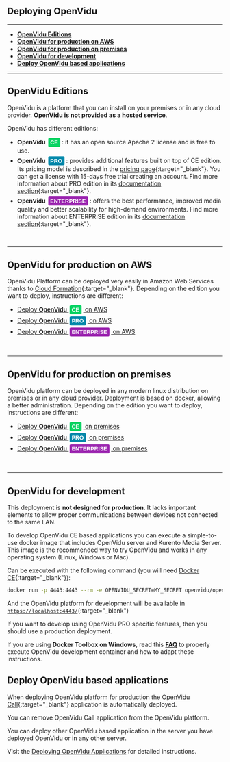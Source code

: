 <h2 id="section-title">Deploying OpenVidu</h2>
<hr>

- **[OpenVidu Editions](#openvidu-editions)**
- **[OpenVidu for production on AWS](#openvidu-for-production-on-aws)**
- **[OpenVidu for production on premises](#openvidu-for-production-on-premises)**
- **[OpenVidu for development](#openvidu-for-development)**
- **[Deploy OpenVidu based applications](#deploy-openvidu-based-applications)**

---

## OpenVidu Editions

OpenVidu is a platform that you can install on your premises or in any cloud provider. **OpenVidu is not provided as a hosted service**.

OpenVidu has different editions:

- <span style="font-family: Montserrat, sans-serif; font-weight: 700;">OpenVidu </span><div id="openvidu-pro-tag" style="pointer-events: none; display: inline-block; margin-right: 4px; background-color: #06d362; color: white; font-weight: bold; padding: 0px 5px; margin-left: 2px; border-radius: 3px; font-size: 13px; line-height:21px; font-family: Montserrat, sans-serif;">CE</div>: it has an open source Apache 2 license and is free to use.<div style="margin-bottom: 5px"></div>
- <span style="font-family: Montserrat, sans-serif; font-weight: 700;">OpenVidu </span><div id="openvidu-pro-tag" style="pointer-events: none; display: inline-block; margin-right: 4px; background-color: rgb(0, 136, 170); color: white; font-weight: bold; padding: 0px 5px; margin-left: 2px; border-radius: 3px; font-size: 13px; line-height:21px; font-family: Montserrat, sans-serif;">PRO</div>: provides additional features built on top of CE edition. Its pricing model is described in the [pricing page](https://openvidu.io/pricing){:target="_blank"}. You can get a license with 15-days free trial creating an account. Find more information about PRO edition in its [documentation section](openvidu-pro/){:target="_blank"}.<div style="margin-bottom: 5px"></div>
- <span style="font-family: Montserrat, sans-serif; font-weight: 700;">OpenVidu </span><div id="openvidu-pro-tag" style="pointer-events: none; display: inline-block; margin-right: 4px; background-color: #9c27b0; color: white; font-weight: bold; padding: 0px 5px; margin-left: 2px; border-radius: 3px; font-size: 13px; line-height:21px; font-family: Montserrat, sans-serif;">ENTERPRISE</div>: offers the best performance, improved media quality and better scalability for high-demand environments. Find more information about ENTERPRISE edition in its [documentation section](openvidu-enterprise/){:target="_blank"}.

<br>

---

## OpenVidu for production on AWS

OpenVidu Platform can be deployed very easily in Amazon Web Services thanks to [Cloud Formation](https://aws.amazon.com/cloudformation/){:target="_blank"}. Depending on the edition you want to deploy, instructions are different:

- <a href="deployment/ce/aws" target="_blank">Deploy <span style="font-family: Montserrat, sans-serif; font-weight: 700;">OpenVidu </span><div id="openvidu-pro-tag" style="pointer-events: none; display: inline-block; margin-right: 4px; background-color: #06d362; color: white; font-weight: bold; padding: 0px 5px; margin-left: 2px; border-radius: 3px; font-size: 13px; line-height:21px; font-family: Montserrat, sans-serif;">CE</div> on AWS</a><div style="margin-bottom: 5px"></div>
- <a href="deployment/pro/aws" target="_blank">Deploy <span style="font-family: Montserrat, sans-serif; font-weight: 700;">OpenVidu </span><div id="openvidu-pro-tag" style="pointer-events: none; display: inline-block; margin-right: 4px; background-color: rgb(0, 136, 170); color: white; font-weight: bold; padding: 0px 5px; margin-left: 2px; border-radius: 3px; font-size: 13px; line-height:21px; font-family: Montserrat, sans-serif;">PRO</div> on AWS</a><div style="margin-bottom: 5px"></div>
- <a href="deployment/pro/aws" target="_blank">Deploy <span style="font-family: Montserrat, sans-serif; font-weight: 700;">OpenVidu </span><div id="openvidu-pro-tag" style="pointer-events: none; display: inline-block; margin-right: 4px; background-color: #9c27b0; color: white; font-weight: bold; padding: 0px 5px; margin-left: 2px; border-radius: 3px; font-size: 13px; line-height:21px; font-family: Montserrat, sans-serif;">ENTERPRISE</div> on AWS</a>

<br>

---

## OpenVidu for production on premises

OpenVidu platform can be deployed in any modern linux distribution on premises or in any cloud provider. Deployment is based on docker, allowing a better administration. Depending on the edition you want to deploy, instructions are different:

- <a href="deployment/ce/on-premises" target="_blank">Deploy <span style="font-family: Montserrat, sans-serif; font-weight: 700;">OpenVidu </span><div id="openvidu-pro-tag" style="pointer-events: none; display: inline-block; margin-right: 4px; background-color: #06d362; color: white; font-weight: bold; padding: 0px 5px; margin-left: 2px; border-radius: 3px; font-size: 13px; line-height:21px; font-family: Montserrat, sans-serif;">CE</div> on premises</a><div style="margin-bottom: 5px"></div>
- <a href="deployment/pro/on-premises" target="_blank">Deploy <span style="font-family: Montserrat, sans-serif; font-weight: 700;">OpenVidu </span><div id="openvidu-pro-tag" style="pointer-events: none; display: inline-block; margin-right: 4px; background-color: rgb(0, 136, 170); color: white; font-weight: bold; padding: 0px 5px; margin-left: 2px; border-radius: 3px; font-size: 13px; line-height:21px; font-family: Montserrat, sans-serif;">PRO</div> on premises</a><div style="margin-bottom: 5px"></div>
- <a href="deployment/pro/on-premises" target="_blank">Deploy <span style="font-family: Montserrat, sans-serif; font-weight: 700;">OpenVidu </span><div id="openvidu-pro-tag" style="pointer-events: none; display: inline-block; margin-right: 4px; background-color: #9c27b0; color: white; font-weight: bold; padding: 0px 5px; margin-left: 2px; border-radius: 3px; font-size: 13px; line-height:21px; font-family: Montserrat, sans-serif;">ENTERPRISE</div> on premises</a>

<br>

---

## OpenVidu for development

<div class="warn">
  <div class="div-icon"><i class="icon ion-android-alert"></i></div>
  <div class="text">
	  This deployment is <b>not designed for production</b>. It lacks important elements to allow proper communications between devices not connected to the same LAN. 
  </div>
</div>

To develop OpenVidu CE based applications you can execute a simple-to-use docker image that includes OpenVidu server and Kurento Media Server. This image is the recommended way to try OpenVidu and works in any operating system (Linux, Windows or Mac). 

Can be executed with the following command (you will need [Docker CE](https://store.docker.com/search?type=edition&offering=community){:target="_blank"}):

```bash
docker run -p 4443:4443 --rm -e OPENVIDU_SECRET=MY_SECRET openvidu/openvidu-server-kms:2.19.0
```

And the OpenVidu platform for development will be available in [`https://localhost:4443/`](https://localhost:4443/){:target="_blank"}

If you want to develop using OpenVidu PRO specific features, then you should use a production deployment.

<div class="warn">
  <div class="div-icon"><i class="icon ion-android-alert"></i></div>
  <div class="text">
	  If you are using <b>Docker Toolbox on Windows</b>, read this <b><a href="troubleshooting/#3-i-am-using-windows-to-run-the-tutorials-develop-my-app-anything-i-should-know" target="blank">FAQ</a></b> to properly execute OpenVidu development container and how to adapt these instructions.
  </div>
</div>

## Deploy OpenVidu based applications

When deploying OpenVidu platform for production the [OpenVidu Call](https://openvidu.io/openvidu-call/){:target="_blank"} application is automatically deployed.

You can remove OpenVidu Call application from the OpenVidu platform. 

You can deploy other OpenVidu based application in the server you have deployed OpenVidu or in any other server.

Visit the [Deploying OpenVidu Applications](deployment/deploying-openvidu-apps) for detailed instructions.

